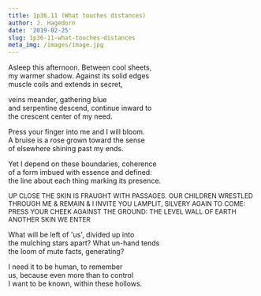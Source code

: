 ```yaml
---
title: 1p36.11 (What touches distances)
author: J. Hagedorn
date: '2019-02-25'
slug: 1p36-11-what-touches-distances
meta_img: /images/image.jpg
---
```


Asleep this afternoon.  Between cool sheets,  
my warmer shadow.  Against its solid edges  
muscle coils and extends in secret,  

veins meander, gathering blue  
and serpentine descend, continue inward to  
the crescent center of my need.  

Press your finger into me and I will bloom.  
A bruise is a rose grown toward the sense  
of elsewhere shining past my ends.

Yet I depend on these boundaries, coherence  
of a form imbued with essence and defined:  
the line about each thing marking its presence.  

<font size="2">
UP CLOSE THE SKIN IS FRAUGHT WITH PASSAGES.  
OUR CHILDREN WRESTLED THROUGH ME & REMAIN & I  
INVITE YOU LAMPLIT, SILVERY AGAIN TO COME:  
PRESS YOUR CHEEK AGAINST THE GROUND: THE LEVEL WALL  
OF EARTH ANOTHER SKIN WE ENTER  
</font>

What will be left of 'us', divided up into  
the mulching stars apart?  What un-hand tends  
the loom of mute facts, generating?  

I need it to be human, to remember  
us, because even more than to control  
I want to be known, within these hollows.  



